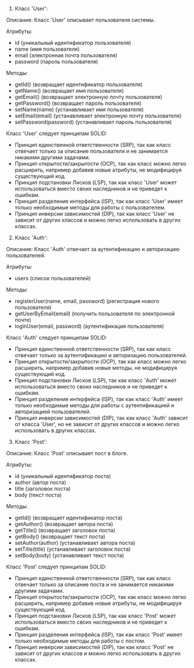  1. Класс 'User':

Описание: Класс 'User' описывает пользователя системы.

Атрибуты:
- id (уникальный идентификатор пользователя)
- name (имя пользователя)
- email (электронная почта пользователя)
- password (пароль пользователя)

Методы:
- getId() (возвращает идентификатор пользователя)
- getName() (возвращает имя пользователя)
- getEmail() (возвращает электронную почту пользователя)
- getPassword() (возвращает пароль пользователя)
- setName(name) (устанавливает имя пользователя)
- setEmail(email) (устанавливает электронную почту пользователя)
- setPassword(password) (устанавливает пароль пользователя)

Класс 'User' следует принципам SOLID:
- Принцип единственной ответственности (SRP), так как класс отвечает только за описание пользователя и не занимается никакими другими задачами.
- Принцип открытости/закрытости (OCP), так как класс можно легко расширить, например добавив новые атрибуты, не модифицируя существующий код.
- Принцип подстановки Лисков (LSP), так как класс 'User' может использоваться вместо своих наследников и не приведет к ошибкам.
- Принцип разделения интерфейса (ISP), так как класс 'User' имеет только необходимые методы для работы с пользователем.
- Принцип инверсии зависимостей (DIP), так как класс 'User' не зависит от других классов и можно легко использовать в других классах.

2. Класс 'Auth':

Описание: Класс 'Auth' отвечает за аутентификацию и авторизацию пользователей.

Атрибуты:
- users (список пользователей)

Методы:
- registerUser(name, email, password) (регистрация нового пользователя)
- getUserByEmail(email) (получить пользователя по электронной почте)
- loginUser(email, password) (аутентификация пользователя)

Класс 'Auth' следует принципам SOLID:
- Принцип единственной ответственности (SRP), так как класс отвечает только за аутентификацию и авторизацию пользователей.
- Принцип открытости/закрытости (OCP), так как класс можно легко расширить, например добавив новые методы, не модифицируя существующий код.
- Принцип подстановки Лисков (LSP), так как класс 'Auth' может использоваться вместо своих наследников и не приведет к ошибкам.
- Принцип разделения интерфейса (ISP), так как класс 'Auth' имеет только необходимые методы для работы с аутентификацией и авторизацией пользователей.
- Принцип инверсии зависимостей (DIP), так как класс 'Auth' зависит от класса 'User', но не зависит от других классов и можно легко использовать в других классах.

3. Класс 'Post':

Описание: Класс 'Post' описывает пост в блоге.

Атрибуты:
- id (уникальный идентификатор поста)
- author (автор поста)
- title (заголовок поста)
- body (текст поста)

Методы:
- getId() (возвращает идентификатор поста)
- getAuthor() (возвращает автора поста)
- getTitle() (возвращает заголовок поста)
- getBody() (возвращает текст поста)
- setAuthor(author) (устанавливает автора поста)
- setTitle(title) (устанавливает заголовок поста)
- setBody(body) (устанавливает текст поста)

Класс 'Post' следует принципам SOLID:
- Принцип единственной ответственности (SRP), так как класс отвечает только за описание поста и не занимается никакими другими задачами.
- Принцип открытости/закрытости (OCP), так как класс можно легко расширить, например добавив новые атрибуты, не модифицируя существующий код.
- Принцип подстановки Лисков (LSP), так как класс 'Post' может использоваться вместо своих наследников и не приведет к ошибкам.
- Принцип разделения интерфейса (ISP), так как класс 'Post' имеет только необходимые методы для работы с постом.
- Принцип инверсии зависимостей (DIP), так как класс 'Post' не зависит от других классов и можно легко использовать в других классах.